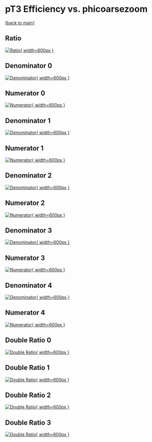 # pT3 Efficiency vs. phicoarsezoom

[[back to main](./)]



## Ratio

[![Ratio](../mtv/var/pT3_xtr_211_0_eff_phicoarsezoom.png){ width=600px }](../mtv/var/pT3_xtr_211_0_eff_phicoarsezoom.pdf)

## Denominator 0

[![Denominator](../mtv/den/pT3_xtr_211_0_eff_phicoarsezoom_den0.png){ width=600px }](../mtv/den/pT3_xtr_211_0_eff_phicoarsezoom_den0.pdf)

## Numerator 0

[![Numerator](../mtv/num/pT3_xtr_211_0_eff_phicoarsezoom_num0.png){ width=600px }](../mtv/num/pT3_xtr_211_0_eff_phicoarsezoom_num0.pdf)

## Denominator 1

[![Denominator](../mtv/den/pT3_xtr_211_0_eff_phicoarsezoom_den1.png){ width=600px }](../mtv/den/pT3_xtr_211_0_eff_phicoarsezoom_den1.pdf)

## Numerator 1

[![Numerator](../mtv/num/pT3_xtr_211_0_eff_phicoarsezoom_num1.png){ width=600px }](../mtv/num/pT3_xtr_211_0_eff_phicoarsezoom_num1.pdf)

## Denominator 2

[![Denominator](../mtv/den/pT3_xtr_211_0_eff_phicoarsezoom_den2.png){ width=600px }](../mtv/den/pT3_xtr_211_0_eff_phicoarsezoom_den2.pdf)

## Numerator 2

[![Numerator](../mtv/num/pT3_xtr_211_0_eff_phicoarsezoom_num2.png){ width=600px }](../mtv/num/pT3_xtr_211_0_eff_phicoarsezoom_num2.pdf)

## Denominator 3

[![Denominator](../mtv/den/pT3_xtr_211_0_eff_phicoarsezoom_den3.png){ width=600px }](../mtv/den/pT3_xtr_211_0_eff_phicoarsezoom_den3.pdf)

## Numerator 3

[![Numerator](../mtv/num/pT3_xtr_211_0_eff_phicoarsezoom_num3.png){ width=600px }](../mtv/num/pT3_xtr_211_0_eff_phicoarsezoom_num3.pdf)

## Denominator 4

[![Denominator](../mtv/den/pT3_xtr_211_0_eff_phicoarsezoom_den4.png){ width=600px }](../mtv/den/pT3_xtr_211_0_eff_phicoarsezoom_den4.pdf)

## Numerator 4

[![Numerator](../mtv/num/pT3_xtr_211_0_eff_phicoarsezoom_num4.png){ width=600px }](../mtv/num/pT3_xtr_211_0_eff_phicoarsezoom_num4.pdf)

## Double Ratio 0

[![Double Ratio](../mtv/ratio/pT3_xtr_211_0_eff_phicoarsezoom_ratio0.png){ width=600px }](../mtv/ratio/pT3_xtr_211_0_eff_phicoarsezoom_ratio0.pdf)

## Double Ratio 1

[![Double Ratio](../mtv/ratio/pT3_xtr_211_0_eff_phicoarsezoom_ratio1.png){ width=600px }](../mtv/ratio/pT3_xtr_211_0_eff_phicoarsezoom_ratio1.pdf)

## Double Ratio 2

[![Double Ratio](../mtv/ratio/pT3_xtr_211_0_eff_phicoarsezoom_ratio2.png){ width=600px }](../mtv/ratio/pT3_xtr_211_0_eff_phicoarsezoom_ratio2.pdf)

## Double Ratio 3

[![Double Ratio](../mtv/ratio/pT3_xtr_211_0_eff_phicoarsezoom_ratio3.png){ width=600px }](../mtv/ratio/pT3_xtr_211_0_eff_phicoarsezoom_ratio3.pdf)

